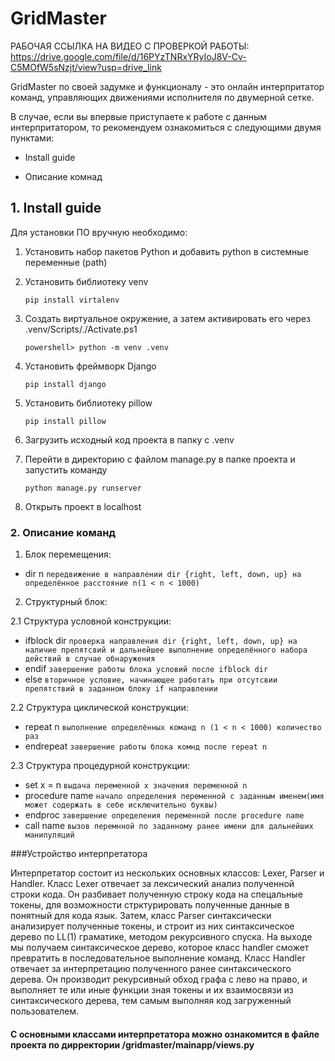 # GridMaster 

РАБОЧАЯ ССЫЛКА НА ВИДЕО С ПРОВЕРКОЙ РАБОТЫ: https://drive.google.com/file/d/16PYzTNRxYRyIoJ8V-Cv-C5MOfW5sNzjt/view?usp=drive_link

GridMaster по своей задумке и функционалу - это онлайн интерпритатор команд, управляющих движениями исполнителя по двумерной сетке. 


В случае, если вы впервые приступаете к работе с данным интерпритатором, то рекомендуем ознакомиться с следующими двумя пунктами: 

   * Install guide  

   * Описание комнад 
    
## 1. Install guide 

Для установки ПО вручную необходимо:

1. Установить набор пакетов Python и добавить python в системные переменные (path)

2. Установить библиотеку venv 
  
   `pip install virtalenv`

3. Создать виртуальное окружение, а затем активировать его через .venv/Scripts/./Activate.ps1 
   
   `powershell> python -m venv .venv`

4. Установить фреймворк Django 
 
   `pip install django`

5. Установить библиотеку pillow  

   `pip install pillow`

6. Загрузить исходный код проекта в папку с .venv

7. Перейти в директорию с файлом manage.py в папке проекта и запустить команду 

   `python manage.py runserver`

8. Открыть проект в localhost 
 
### 2. Описание команд
   1. Блок перемещения: 
   * dir n `передвижение в направлении dir {right, left, down, up} на определённое расстояние n(1 < n < 1000)`
   2. Структурный блок:
   
   2.1 Структура условной конструкции: 

   * ifblock dir `проверка направления dir {right, left, down, up} на наличие препятсвий и дальнейшее выполнение определённого набора действий в случае обнаружения` 
   * endif `завершение работы блока условий после ifblock dir`
   * else `вторичное условие, начинающее работать при отсутсвии препятствий в заданном блоку if направлении`

   2.2 Структура циклической конструкции: 

   * repeat n `выполнение определённых команд n (1 < n < 1000) количество раз`
   * endrepeat `завершение работы блока комнд после repeat n`

   2.3 Структура процедурной конструкции: 

   * set x = n `выдача переменной x значения переменной n`
   * procedure name `начало определения переменной с заданным именем(имя может содержать в себе исключительно буквы)`
   * endproc `завершение определения переменной после procedure name`
   * call name `вызов перемнной по заданному ранее имени для дальнейших манипуляций`

###Устройство интерпретатора

  Интерпретатор состоит из нескольких основных классов: Lexer, Parser и Handler. Класс Lexer отвечает за лексический анализ полученной строки кода. Он разбивает полученную строку кода на спецальные токены, для возможности стрктурировать полученные данные в понятный для кода язык. Затем, класс Parser синтаксически анализирует полученные токены, и строит из них синтаксическое дерево по LL(1) граматике, методом рекурсивного спуска. На выходе мы получаем синтаксическое дерево, которое класс handler сможет превратить в последовательное выполнение команд. Класс Handler отвечает за интерпретацию полученного ранее синтаксического дерева. Он производит рекурсивный обход графа с лево на право, и выполняет те или иные функции зная токены и их взаимосвязи из синтаксического дерева, тем самым выполняя код загруженный пользователем.

#### С основными классами интерпретатора можно ознакомится в файле проекта по дирректории /gridmaster/mainapp/views.py


  
